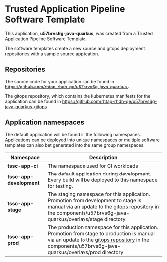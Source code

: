 # Trusted Application Pipeline Software Template

This application, **u57brvs6g-java-quarkus**, was created from a Trusted Application Pipeline Software Template.

The software templates create a new source and gitops deployment repositories with a sample source application. 

## Repositories

The source code for your application can be found in [https://github.com/rhtap-rhdh-qe/u57brvs6g-java-quarkus ](https://github.com/rhtap-rhdh-qe/u57brvs6g-java-quarkus ).
 
The gitops repository, which contains the kubernetes manifests for the application can be found in 
[https://github.com/rhtap-rhdh-qe/u57brvs6g-java-quarkus-gitops ](https://github.com/rhtap-rhdh-qe/u57brvs6g-java-quarkus-gitops ) 

## Application namespaces 

The default application will be found in the following namespaces. Applications can be deployed into unique namespaces or multiple software templates can also bet generated into the same group namespaces.  

|  Namespace   |  Description   |  
| -------- | -------- |
| **tssc-app-ci** | The namespace used for CI workloads |
| **tssc-app-development** | The default application during development. Every build will be deployed to this namespace for testing. |
| **tssc-app-stage** | The staging namespace for this application. Promotion from development to stage is manual via an update to the [gitops repository](https://github.com/rhtap-rhdh-qe/u57brvs6g-java-quarkus-gitops ) in the components/u57brvs6g-java-quarkus/overlays/stage directory |
| **tssc-app-prod** | The production namespace for this application. Promotion from stage to production is manual via an update to the [gitops repository](https://github.com/rhtap-rhdh-qe/u57brvs6g-java-quarkus-gitops ) in the components/u57brvs6g-java-quarkus/overlays/prod directory |